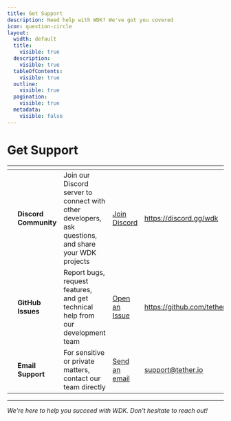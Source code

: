 ```yaml
---
title: Get Support
description: Need help with WDK? We've got you covered
icon: question-circle
layout:
  width: default
  title:
    visible: true
  description:
    visible: true
  tableOfContents:
    visible: true
  outline:
    visible: true
  pagination:
    visible: true
  metadata:
    visible: false
---
```


# Get Support

<table data-view="cards">
	<thead>
		<tr>
			<th></th>
			<th></th>
			<th></th>
			<th></th>
			<th data-hidden data-card-target data-type="content-ref"></th>
		</tr>
	</thead>
	<tbody>
    <tr>
			<td>
				<i class="fa-discord"></i>
			</td>
			<td>
				<strong>Discord Community</strong>
			</td>
			<td>Join our Discord server to connect with other developers, ask questions, and share your WDK projects</td>
      <td>
        <a href="https://discord.gg/wdk" class="button primary">Join Discord</a>
      </td>
			<td>
				<a href="https://discord.gg/wdk">https://discord.gg/wdk</a>
			</td>
		</tr>
		<tr>
			<td>
				<i class="fa-github"></i>
			</td>
			<td>
				<strong>GitHub Issues</strong>
			</td>
			<td>Report bugs, request features, and get technical help from our development team</td>
      <td>
        <a href="https://github.com/tetherto/wdk-core" class="button secondary">Open an Issue</a>
      </td>
			<td>
				<a href="https://github.com/tetherto/wdk-core">https://github.com/tetherto/wdk/issues</a>
			</td>
		</tr>
		<tr>
			<td>
				<i class="fa-envelope"></i>
			</td>
			<td>
				<strong>Email Support</strong>
			</td>
			<td>For sensitive or private matters, contact our team directly</td>
      <td>
        <a href="mailto:support@tether.io" class="button secondary">Send an email</a>
      </td>
			<td>
				<a href="mailto:support@tether.io">support@tether.io</a>
			</td>
		</tr>
	</tbody>
</table>

***

*We're here to help you succeed with WDK. Don't hesitate to reach out!*
